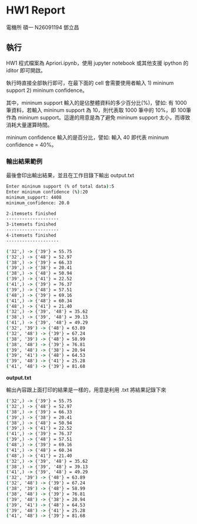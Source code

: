 # HW1 Report

電機所 碩一 N26091194 鄧立昌

## 執行

HW1 程式檔案為 Apriori.ipynb，使用 jupyter notebook 或其他支援 ipython 的 iditor 即可開啟。

執行時直接全部執行即可，在最下面的 cell 會需要使用者輸入 1) mininum support 2) mininum confidence。

其中，mininum support 輸入的是佔整體資料的多少百分比(%)，譬如: 有 1000 筆資料，若輸入 mininum support 為 10，則代表取 1000 筆中的 10%，即 100筆作為 mininum support。這邊的用意是為了避免 mininum support 太小，而導致消耗大量運算時間。

mininum confidence  輸入的是百分比，譬如: 輸入 40 即代表 mininum confidence = 40%。

### 輸出結果範例

最後會印出輸出結果，並且在工作目錄下輸出 output.txt 

```cmd
Enter mininum support (% of total data):5
Enter mininum confidence (%):20
minimum_support: 4408
minimum_confidence: 20.0

2-itemsets finished
--------------------
3-itemsets finished
--------------------
4-itemsets finished
--------------------

('32',) -> {'39'} = 55.75
('32',) -> {'48'} = 52.97
('38',) -> {'39'} = 66.33
('39',) -> {'38'} = 20.41
('38',) -> {'48'} = 50.94
('39',) -> {'41'} = 22.52
('41',) -> {'39'} = 76.37
('39',) -> {'48'} = 57.51
('48',) -> {'39'} = 69.16
('41',) -> {'48'} = 60.34
('48',) -> {'41'} = 21.40
('32',) -> {'39', '48'} = 35.62
('38',) -> {'39', '48'} = 39.13
('41',) -> {'39', '48'} = 49.29
('32', '39') -> {'48'} = 63.89
('32', '48') -> {'39'} = 67.24
('38', '39') -> {'48'} = 58.99
('38', '48') -> {'39'} = 76.81
('39', '48') -> {'38'} = 20.94
('39', '41') -> {'48'} = 64.53
('39', '48') -> {'41'} = 25.28
('41', '48') -> {'39'} = 81.68
```

**output.txt**

輸出內容跟上面打印的結果是一樣的，用意是利用 .txt 將結果記錄下來

```cmd
('32',) -> {'39'} = 55.75
('32',) -> {'48'} = 52.97
('38',) -> {'39'} = 66.33
('39',) -> {'38'} = 20.41
('38',) -> {'48'} = 50.94
('39',) -> {'41'} = 22.52
('41',) -> {'39'} = 76.37
('39',) -> {'48'} = 57.51
('48',) -> {'39'} = 69.16
('41',) -> {'48'} = 60.34
('48',) -> {'41'} = 21.40
('32',) -> {'39', '48'} = 35.62
('38',) -> {'39', '48'} = 39.13
('41',) -> {'39', '48'} = 49.29
('32', '39') -> {'48'} = 63.89
('32', '48') -> {'39'} = 67.24
('38', '39') -> {'48'} = 58.99
('38', '48') -> {'39'} = 76.81
('39', '48') -> {'38'} = 20.94
('39', '41') -> {'48'} = 64.53
('39', '48') -> {'41'} = 25.28
('41', '48') -> {'39'} = 81.68
```
